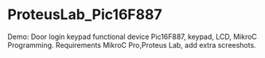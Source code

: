 # ProteusLab_Pic16F887
Demo: Door login keypad functional device Pic16F887, keypad, LCD, MikroC Programming. 
Requirements MikroC Pro,Proteus Lab, add extra screeshots.
